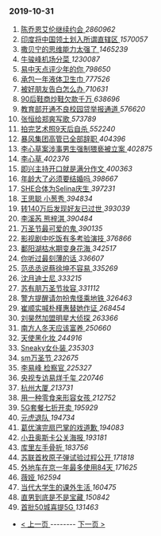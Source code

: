 ### 2019-10-31 
1. [ 陈乔恩艾伦继续约会 ](https://s.weibo.com/weibo?q=%23%E9%99%88%E4%B9%94%E6%81%A9%E8%89%BE%E4%BC%A6%E7%BB%A7%E7%BB%AD%E7%BA%A6%E4%BC%9A%23&Refer=top) *2860962*
1. [ 印度将中国领土划入所谓直辖区 ](https://s.weibo.com/weibo?q=%23%E5%8D%B0%E5%BA%A6%E5%B0%86%E4%B8%AD%E5%9B%BD%E9%A2%86%E5%9C%9F%E5%88%92%E5%85%A5%E6%89%80%E8%B0%93%E7%9B%B4%E8%BE%96%E5%8C%BA%23&Refer=top) *1570057*
1. [ 撒贝宁的思维能力太强了 ](https://s.weibo.com/weibo?q=%23%E6%92%92%E8%B4%9D%E5%AE%81%E7%9A%84%E6%80%9D%E7%BB%B4%E8%83%BD%E5%8A%9B%E5%A4%AA%E5%BC%BA%E4%BA%86%23&Refer=top) *1465239*
1. [ 牛骏峰机场分菜 ](https://s.weibo.com/weibo?q=%23%E7%89%9B%E9%AA%8F%E5%B3%B0%E6%9C%BA%E5%9C%BA%E5%88%86%E8%8F%9C%23&Refer=top) *1230087*
1. [ 易中天点评少年的你 ](https://s.weibo.com/weibo?q=%23%E6%98%93%E4%B8%AD%E5%A4%A9%E7%82%B9%E8%AF%84%E5%B0%91%E5%B9%B4%E7%9A%84%E4%BD%A0%23&Refer=top) *798650*
1. [ 承包一年液体卫生巾 ](https://s.weibo.com/weibo?q=%23%E6%89%BF%E5%8C%85%E4%B8%80%E5%B9%B4%E6%B6%B2%E4%BD%93%E5%8D%AB%E7%94%9F%E5%B7%BE%23&topic_ad=1&Refer=top) *777526*
1. [ 被好朋友告白怎么办 ](https://s.weibo.com/weibo?q=%23%E8%A2%AB%E5%A5%BD%E6%9C%8B%E5%8F%8B%E5%91%8A%E7%99%BD%E6%80%8E%E4%B9%88%E5%8A%9E%23&Refer=top) *710631*
1. [ 90后鞋商炒鞋欠款千万 ](https://s.weibo.com/weibo?q=%2390%E5%90%8E%E9%9E%8B%E5%95%86%E7%82%92%E9%9E%8B%E6%AC%A0%E6%AC%BE%E5%8D%83%E4%B8%87%23&Refer=top) *638696*
1. [ 教育部开通不良校园贷举报通道 ](https://s.weibo.com/weibo?q=%23%E6%95%99%E8%82%B2%E9%83%A8%E5%BC%80%E9%80%9A%E4%B8%8D%E8%89%AF%E6%A0%A1%E5%9B%AD%E8%B4%B7%E4%B8%BE%E6%8A%A5%E9%80%9A%E9%81%93%23&Refer=top) *576620*
1. [ 张恒给郑爽写歌 ](https://s.weibo.com/weibo?q=%23%E5%BC%A0%E6%81%92%E7%BB%99%E9%83%91%E7%88%BD%E5%86%99%E6%AD%8C%23&Refer=top) *573789*
1. [ 拍完艺术照9天后自杀 ](https://s.weibo.com/weibo?q=%23%E6%8B%8D%E5%AE%8C%E8%89%BA%E6%9C%AF%E7%85%A79%E5%A4%A9%E5%90%8E%E8%87%AA%E6%9D%80%23&Refer=top) *552240*
1. [ 暴风集团高管已全部辞职 ](https://s.weibo.com/weibo?q=%23%E6%9A%B4%E9%A3%8E%E9%9B%86%E5%9B%A2%E9%AB%98%E7%AE%A1%E5%B7%B2%E5%85%A8%E9%83%A8%E8%BE%9E%E8%81%8C%23&Refer=top) *404396*
1. [ 李心草案涉事男生强制猥亵被立案 ](https://s.weibo.com/weibo?q=%23%E6%9D%8E%E5%BF%83%E8%8D%89%E6%A1%88%E6%B6%89%E4%BA%8B%E7%94%B7%E7%94%9F%E5%BC%BA%E5%88%B6%E7%8C%A5%E4%BA%B5%E8%A2%AB%E7%AB%8B%E6%A1%88%23&Refer=top) *402875*
1. [ 李心草 ](https://s.weibo.com/weibo?q=%E6%9D%8E%E5%BF%83%E8%8D%89&Refer=top) *402376*
1. [ 即兴主持开口就是满分作文 ](https://s.weibo.com/weibo?q=%23%E5%8D%B3%E5%85%B4%E4%B8%BB%E6%8C%81%E5%BC%80%E5%8F%A3%E5%B0%B1%E6%98%AF%E6%BB%A1%E5%88%86%E4%BD%9C%E6%96%87%23&Refer=top) *400363*
1. [ 年龄大了必须要结婚吗 ](https://s.weibo.com/weibo?q=%23%E5%B9%B4%E9%BE%84%E5%A4%A7%E4%BA%86%E5%BF%85%E9%A1%BB%E8%A6%81%E7%BB%93%E5%A9%9A%E5%90%97%23&Refer=top) *398667*
1. [ SHE合体为Selina庆生 ](https://s.weibo.com/weibo?q=%23SHE%E5%90%88%E4%BD%93%E4%B8%BASelina%E5%BA%86%E7%94%9F%23&Refer=top) *397231*
1. [ 王思聪 小葱秀 ](https://s.weibo.com/weibo?q=%E7%8E%8B%E6%80%9D%E8%81%AA%20%E5%B0%8F%E8%91%B1%E7%A7%80&Refer=top) *394834*
1. [ 转140万后发现好友已过世 ](https://s.weibo.com/weibo?q=%23%E8%BD%AC140%E4%B8%87%E5%90%8E%E5%8F%91%E7%8E%B0%E5%A5%BD%E5%8F%8B%E5%B7%B2%E8%BF%87%E4%B8%96%23&Refer=top) *393039*
1. [ 李溪芮 熊梓淇 ](https://s.weibo.com/weibo?q=%E6%9D%8E%E6%BA%AA%E8%8A%AE%20%E7%86%8A%E6%A2%93%E6%B7%87&Refer=top) *390484*
1. [ 万圣节最可爱的鬼 ](https://s.weibo.com/weibo?q=%23%E4%B8%87%E5%9C%A3%E8%8A%82%E6%9C%80%E5%8F%AF%E7%88%B1%E7%9A%84%E9%AC%BC%23&Refer=top) *390135*
1. [ 影视剧中吃饭有多考验演技 ](https://s.weibo.com/weibo?q=%23%E5%BD%B1%E8%A7%86%E5%89%A7%E4%B8%AD%E5%90%83%E9%A5%AD%E6%9C%89%E5%A4%9A%E8%80%83%E9%AA%8C%E6%BC%94%E6%8A%80%23&Refer=top) *376866*
1. [ 鄱阳湖枯水期变身花海 ](https://s.weibo.com/weibo?q=%23%E9%84%B1%E9%98%B3%E6%B9%96%E6%9E%AF%E6%B0%B4%E6%9C%9F%E5%8F%98%E8%BA%AB%E8%8A%B1%E6%B5%B7%23&Refer=top) *342517*
1. [ 你听过最刻薄的话 ](https://s.weibo.com/weibo?q=%23%E4%BD%A0%E5%90%AC%E8%BF%87%E6%9C%80%E5%88%BB%E8%96%84%E7%9A%84%E8%AF%9D%23&Refer=top) *336607*
1. [ 范丞丞说蔡徐坤不容易 ](https://s.weibo.com/weibo?q=%23%E8%8C%83%E4%B8%9E%E4%B8%9E%E8%AF%B4%E8%94%A1%E5%BE%90%E5%9D%A4%E4%B8%8D%E5%AE%B9%E6%98%93%23&Refer=top) *335269*
1. [ 沈月迪士尼 ](https://s.weibo.com/weibo?q=%23%E6%B2%88%E6%9C%88%E8%BF%AA%E5%A3%AB%E5%B0%BC%23&Refer=top) *333215*
1. [ 苏有朋万圣节妆容 ](https://s.weibo.com/weibo?q=%23%E8%8B%8F%E6%9C%89%E6%9C%8B%E4%B8%87%E5%9C%A3%E8%8A%82%E5%A6%86%E5%AE%B9%23&Refer=top) *331112*
1. [ 警方提醒请勿扮鬼怪乘地铁 ](https://s.weibo.com/weibo?q=%23%E8%AD%A6%E6%96%B9%E6%8F%90%E9%86%92%E8%AF%B7%E5%8B%BF%E6%89%AE%E9%AC%BC%E6%80%AA%E4%B9%98%E5%9C%B0%E9%93%81%23&Refer=top) *326463*
1. [ 崔顺实喊朴槿惠替她作证 ](https://s.weibo.com/weibo?q=%23%E5%B4%94%E9%A1%BA%E5%AE%9E%E5%96%8A%E6%9C%B4%E6%A7%BF%E6%83%A0%E6%9B%BF%E5%A5%B9%E4%BD%9C%E8%AF%81%23&Refer=top) *268454*
1. [ 刘昊然加盟明星大侦探 ](https://s.weibo.com/weibo?q=%23%E5%88%98%E6%98%8A%E7%84%B6%E5%8A%A0%E7%9B%9F%E6%98%8E%E6%98%9F%E5%A4%A7%E4%BE%A6%E6%8E%A2%23&Refer=top) *263366*
1. [ 南方人冬天应该富养 ](https://s.weibo.com/weibo?q=%23%E5%8D%97%E6%96%B9%E4%BA%BA%E5%86%AC%E5%A4%A9%E5%BA%94%E8%AF%A5%E5%AF%8C%E5%85%BB%23&Refer=top) *250660*
1. [ 天使黑化妆 ](https://s.weibo.com/weibo?q=%23%E5%A4%A9%E4%BD%BF%E9%BB%91%E5%8C%96%E5%A6%86%23&Refer=top) *244916*
1. [ Sneaky女仆装 ](https://s.weibo.com/weibo?q=%23Sneaky%E5%A5%B3%E4%BB%86%E8%A3%85%23&Refer=top) *235303*
1. [ sm万圣节 ](https://s.weibo.com/weibo?q=sm%E4%B8%87%E5%9C%A3%E8%8A%82&Refer=top) *232675*
1. [ 李易峰 检察官 ](https://s.weibo.com/weibo?q=%E6%9D%8E%E6%98%93%E5%B3%B0%20%E6%A3%80%E5%AF%9F%E5%AE%98&Refer=top) *225327*
1. [ 央视专访易烊千玺 ](https://s.weibo.com/weibo?q=%23%E5%A4%AE%E8%A7%86%E4%B8%93%E8%AE%BF%E6%98%93%E7%83%8A%E5%8D%83%E7%8E%BA%23&Refer=top) *220746*
1. [ 杭州大厦 ](https://s.weibo.com/weibo?q=%E6%9D%AD%E5%B7%9E%E5%A4%A7%E5%8E%A6&Refer=top) *213731*
1. [ 用一种零食来形容女孩 ](https://s.weibo.com/weibo?q=%23%E7%94%A8%E4%B8%80%E7%A7%8D%E9%9B%B6%E9%A3%9F%E6%9D%A5%E5%BD%A2%E5%AE%B9%E5%A5%B3%E5%AD%A9%23&Refer=top) *212752*
1. [ 5G套餐七折开卖 ](https://s.weibo.com/weibo?q=%235G%E5%A5%97%E9%A4%90%E4%B8%83%E6%8A%98%E5%BC%80%E5%8D%96%23&Refer=top) *195929*
1. [ 元虎退队 ](https://s.weibo.com/weibo?q=%23%E5%85%83%E8%99%8E%E9%80%80%E9%98%9F%23&Refer=top) *194734*
1. [ 葛优演完扇巴掌的戏道歉 ](https://s.weibo.com/weibo?q=%23%E8%91%9B%E4%BC%98%E6%BC%94%E5%AE%8C%E6%89%87%E5%B7%B4%E6%8E%8C%E7%9A%84%E6%88%8F%E9%81%93%E6%AD%89%23&Refer=top) *194083*
1. [ 小丑奥斯卡公关海报 ](https://s.weibo.com/weibo?q=%23%E5%B0%8F%E4%B8%91%E5%A5%A5%E6%96%AF%E5%8D%A1%E5%85%AC%E5%85%B3%E6%B5%B7%E6%8A%A5%23&Refer=top) *193181*
1. [ 库里左手骨折 ](https://s.weibo.com/weibo?q=%23%E5%BA%93%E9%87%8C%E5%B7%A6%E6%89%8B%E9%AA%A8%E6%8A%98%23&Refer=top) *183756*
1. [ 苏联首枚原子弹试验过程公开 ](https://s.weibo.com/weibo?q=%23%E8%8B%8F%E8%81%94%E9%A6%96%E6%9E%9A%E5%8E%9F%E5%AD%90%E5%BC%B9%E8%AF%95%E9%AA%8C%E8%BF%87%E7%A8%8B%E5%85%AC%E5%BC%80%23&Refer=top) *171818*
1. [ 外地车在京一年最多使用84天 ](https://s.weibo.com/weibo?q=%23%E5%A4%96%E5%9C%B0%E8%BD%A6%E5%9C%A8%E4%BA%AC%E4%B8%80%E5%B9%B4%E6%9C%80%E5%A4%9A%E4%BD%BF%E7%94%A884%E5%A4%A9%23&Refer=top) *171625*
1. [ 薇娅 ](https://s.weibo.com/weibo?q=%E8%96%87%E5%A8%85&Refer=top) *162594*
1. [ 当代大学生的课外生活 ](https://s.weibo.com/weibo?q=%23%E5%BD%93%E4%BB%A3%E5%A4%A7%E5%AD%A6%E7%94%9F%E7%9A%84%E8%AF%BE%E5%A4%96%E7%94%9F%E6%B4%BB%23&Refer=top) *160475*
1. [ 直男到底是不是宝藏 ](https://s.weibo.com/weibo?q=%23%E7%9B%B4%E7%94%B7%E5%88%B0%E5%BA%95%E6%98%AF%E4%B8%8D%E6%98%AF%E5%AE%9D%E8%97%8F%23&Refer=top) *150842*
1. [ 首批50城喜提5G ](https://s.weibo.com/weibo?q=%23%E9%A6%96%E6%89%B950%E5%9F%8E%E5%96%9C%E6%8F%905G%23&Refer=top) *131463* 

- [ < 上一页 ](https://github.com/able8/weibo-hot-record/blob/master/2019-10-30.md) -------- [ 下一页 > ](https://github.com/able8/weibo-hot-record/blob/master/2019-11-01.md)